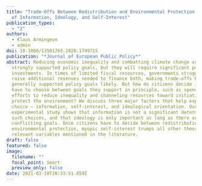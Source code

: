 ```yaml
---
title: "Trade-Offs Between Redistribution and Environmental Protection: the Role
  of Information, Ideology, and Self-Interest"
publication_types:
  - "2"
authors:
  - Klaus Armingeon
  - admin
doi: 10.1080/13501763.2020.1749715
publication: "*Journal of European Public Policy*"
abstract: Reducing economic inequality and combatting climate change are two
  strongly supported policy goals, but they will require significant public
  investments. In times of limited fiscal resources, governments struggle to
  raise additional revenues needed to finance both, making trade-offs between
  generally supported policy goals likely. But how do citizens decide if they
  have to choose between goals they support in principle, such as spending on
  efforts to reduce inequality and channeling resources toward initiatives to
  protect the environment? We discuss three major factors that help explain this
  choice – information, self-interest, and ideological orientation. Our
  experimental study shows that information is not a significant determinant of
  such choices, and that ideology is only important as long as there are no
  conflicting goals. Once citizens have to decide between redistribution and
  environmental protection, myopic self-interest trumps all other theoretically
  relevant variables mentioned in the literature.
draft: false
featured: false
image:
  filename: ""
  focal_point: Smart
  preview_only: false
date: 2021-03-10T20:33:51.859Z
---
```

